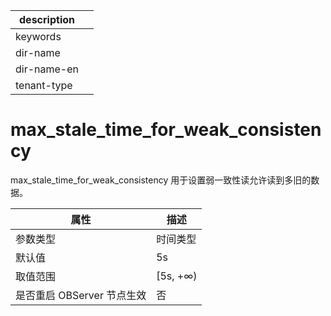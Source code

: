 |description||
|---|---|
|keywords||
|dir-name||
|dir-name-en||
|tenant-type||

# max_stale_time_for_weak_consistency

max_stale_time_for_weak_consistency 用于设置弱一致性读允许读到多旧的数据。

|        属性        |    描述     |
|------------------|-----------|
| 参数类型             | 时间类型      |
| 默认值              | 5s        |
| 取值范围             | \[5s, +∞) |
| 是否重启 OBServer 节点生效 | 否         |
